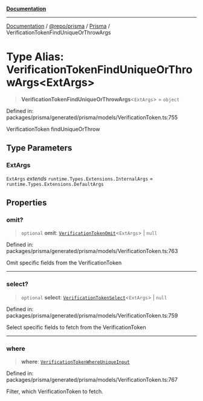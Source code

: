 [**Documentation**](../../../../../README.md)

***

[Documentation](../../../../../README.md) / [@repo/prisma](../../../README.md) / [Prisma](../README.md) / VerificationTokenFindUniqueOrThrowArgs

# Type Alias: VerificationTokenFindUniqueOrThrowArgs\<ExtArgs\>

> **VerificationTokenFindUniqueOrThrowArgs**\<`ExtArgs`\> = `object`

Defined in: packages/prisma/generated/prisma/models/VerificationToken.ts:755

VerificationToken findUniqueOrThrow

## Type Parameters

### ExtArgs

`ExtArgs` *extends* `runtime.Types.Extensions.InternalArgs` = `runtime.Types.Extensions.DefaultArgs`

## Properties

### omit?

> `optional` **omit**: [`VerificationTokenOmit`](VerificationTokenOmit.md)\<`ExtArgs`\> \| `null`

Defined in: packages/prisma/generated/prisma/models/VerificationToken.ts:763

Omit specific fields from the VerificationToken

***

### select?

> `optional` **select**: [`VerificationTokenSelect`](VerificationTokenSelect.md)\<`ExtArgs`\> \| `null`

Defined in: packages/prisma/generated/prisma/models/VerificationToken.ts:759

Select specific fields to fetch from the VerificationToken

***

### where

> **where**: [`VerificationTokenWhereUniqueInput`](VerificationTokenWhereUniqueInput.md)

Defined in: packages/prisma/generated/prisma/models/VerificationToken.ts:767

Filter, which VerificationToken to fetch.

